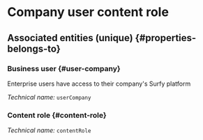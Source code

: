 # Company user content role
<!--- THIS FILE IS GENERATED PLEASE DO NOT EDIT IT DIRECTLY --->



<OH code="contentRoleToUserCompany"/>







## Associated entities (unique) {#properties-belongs-to}

### Business user {#user-company}

Enterprise users have access to their company's Surfy platform

*Technical name:* ```userCompany```
<PH code="contentRoleToUserCompany:userCompany"/>

### Content role {#content-role}



*Technical name:* ```contentRole```
<PH code="contentRoleToUserCompany:contentRole"/>





